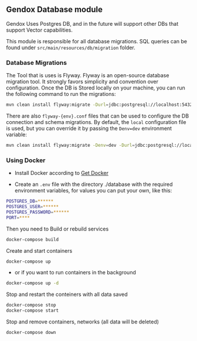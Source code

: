 ## Gendox Database module

Gendox Uses Postgres DB, and in the future will support other DBs that support Vector capabilities.

This module is responsible for all database migrations. SQL queries can be found under `src/main/resources/db/migration` folder.


### Database Migrations
The Tool that is uses is Flyway. Flyway is an open-source database migration tool. It strongly favors simplicity and convention over configuration.
Once the DB is Stored locally on your machine, you can run the following command to run the migrations:


```bash
mvn clean install flyway:migrate -Durl=jdbc:postgresql://localhost:5432/postgres -Duser=your_username -Dpassword=your_password
```

There are also `flyway-{env}.conf` files that can be used to configure the DB connection and schema migrations.
By default, the `local` configuration file is used, but you can override it by passing the `Denv=dev` environment variable:

```bash
mvn clean install flyway:migrate -Denv=dev -Durl=jdbc:postgresql://localhost:5432/postgres -Duser=your_username -Dpassword=your_password
```


### Using Docker

- Install Docker according to [Get Docker](https://docs.docker.com/get-docker/)

- Create an `.env` file with the directory ./database with the required environment variables, for values ​​you can put your own, like this:

```bash
POSTGRES_DB=******
POSTGRES_USER=******
POSTGRES_PASSWORD=******
PORT=****
```

Then you need to Build or rebuild services
```bash
docker-compose build
```

Create and start containers
```bash
docker-compose up
```
- or if you want to run containers in the background
```bash
docker-compose up -d
```

Stop and restart the conteiners with all data saved
```bash
docker-compose stop
docker-compose start
```

Stop and remove containers, networks (all data will be deleted)
```bash
docker-compose down
```
